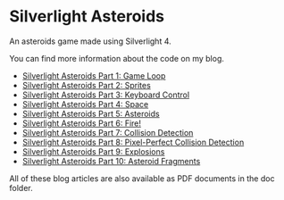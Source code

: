 Silverlight Asteroids
=====================

An asteroids game made using Silverlight 4.

You can find more information about the code on my blog.

* [Silverlight Asteroids Part 1: Game Loop](http://cgeers.com/2010/04/18/silverlight-asteroids-part-1-game-loop/)
* [Silverlight Asteroids Part 2: Sprites](http://cgeers.com/2010/04/21/silverlight-asteroids-part-2-sprites/)
* [Silverlight Asteroids Part 3: Keyboard Control](http://cgeers.com/2010/04/28/silverlight-asteroids-part-3-keyboard-control/)
* [Silverlight Asteroids Part 4: Space](http://cgeers.com/2010/05/01/silverlight-asteroids-part-4-space/)
* [Silverlight Asteroids Part 5: Asteroids](http://cgeers.com/2010/05/03/silverlight-asteroids-part-5-asteroids/)
* [Silverlight Asteroids Part 6: Fire!](http://cgeers.com/2010/05/07/silverlight-asteroids-part-6-fire/)
* [Silverlight Asteroids Part 7: Collision Detection](http://cgeers.com/2010/05/24/silverlight-asteroids-part-7-collision-detection/)
* [Silverlight Asteroids Part 8: Pixel-Perfect Collision Detection](http://cgeers.com/2010/06/20/silverlight-asteroids-part-8-pixel-perfect-collision-detection/)
* [Silverlight Asteroids Part 9: Explosions](http://cgeers.com/2010/06/27/silverlight-asteroids-part-9-explosions/)
* [Silverlight Asteroids Part 10: Asteroid Fragments](http://cgeers.com/2010/07/18/silverlight-asteroids-part-10-asteroid-fragments/)


All of these blog articles are also available as PDF documents in the doc folder.
